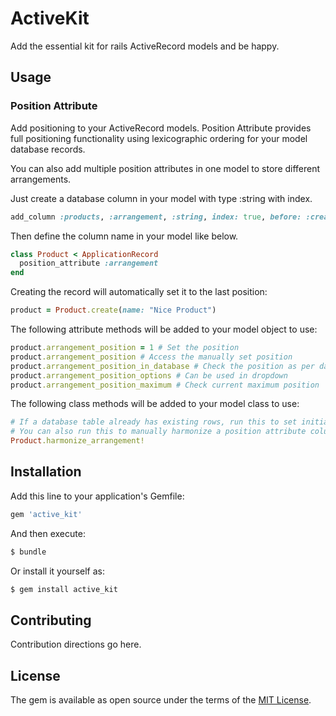 # ActiveKit
Add the essential kit for rails ActiveRecord models and be happy.

## Usage

### Position Attribute

Add positioning to your ActiveRecord models.
Position Attribute provides full positioning functionality using lexicographic ordering for your model database records.

You can also add multiple position attributes in one model to store different arrangements.

Just create a database column in your model with type :string with index.
```ruby
add_column :products, :arrangement, :string, index: true, before: :created_at
```

Then define the column name in your model like below.
```ruby
class Product < ApplicationRecord
  position_attribute :arrangement
end
```

Creating the record will automatically set it to the last position:
```ruby
product = Product.create(name: "Nice Product")
```

The following attribute methods will be added to your model object to use:
```ruby
product.arrangement_position = 1 # Set the position
product.arrangement_position # Access the manually set position
product.arrangement_position_in_database # Check the position as per database
product.arrangement_position_options # Can be used in dropdown
product.arrangement_position_maximum # Check current maximum position
```

The following class methods will be added to your model class to use:
```ruby
# If a database table already has existing rows, run this to set initial values.
# You can also run this to manually harmonize a position attribute column.
Product.harmonize_arrangement!
```

## Installation
Add this line to your application's Gemfile:

```ruby
gem 'active_kit'
```

And then execute:
```bash
$ bundle
```

Or install it yourself as:
```bash
$ gem install active_kit
```

## Contributing
Contribution directions go here.

## License
The gem is available as open source under the terms of the [MIT License](https://opensource.org/licenses/MIT).
